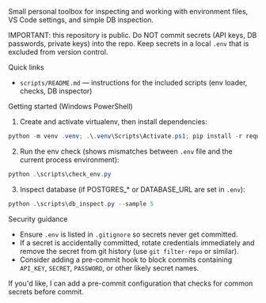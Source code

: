 Small personal toolbox for inspecting and working with environment files, VS Code settings, and simple DB inspection.

IMPORTANT: this repository is public. Do NOT commit secrets (API keys, DB passwords, private keys) into the repo. Keep secrets in a local `.env` that is excluded from version control.

Quick links

- `scripts/README.md` — instructions for the included scripts (env loader, checks, DB inspector)

Getting started (Windows PowerShell)

1. Create and activate virtualenv, then install dependencies:

```powershell
python -m venv .venv; .\.venv\Scripts\Activate.ps1; pip install -r requirements.txt
```

2. Run the env check (shows mismatches between `.env` file and the current process environment):

```powershell
python .\scripts\check_env.py
```

3. Inspect database (if POSTGRES_* or DATABASE_URL are set in `.env`):

```powershell
python .\scripts\db_inspect.py --sample 5
```

Security guidance

- Ensure `.env` is listed in `.gitignore` so secrets never get committed.
- If a secret is accidentally committed, rotate credentials immediately and remove the secret from git history (use `git filter-repo` or similar).
- Consider adding a pre-commit hook to block commits containing `API_KEY`, `SECRET`, `PASSWORD`, or other likely secret names.

If you'd like, I can add a pre-commit configuration that checks for common secrets before commit.
